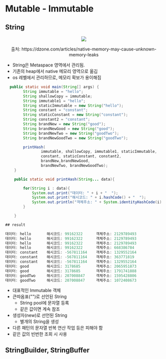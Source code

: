 # Mutable - Immutable
## String

<div style="text-align:center;">
<image src="https://dz2cdn1.dzone.com/storage/temp/14332760-java-7-8-memory.jpg">
<p>출처: https://dzone.com/articles/native-memory-may-cause-unknown-memory-leaks</p>
</div>

- String은 Metaspace 영역에서 관리됨.
- 기존의 heap에서 native 메모리 영역으로 옮김
- os 레벨에서 관리하므로, 메모리 확보가 용이해짐

```java
  public static void main(String[] args) {
        String immutable = "hello";
        String shallowCopy = immutable;
        String immutable1 = "hello";
        String staticImmutable = new String("hello");
        String constant = "constant";
        String staticConstant = new String("constant");
        String constant2 = "constant";
        String brandNew = new String("good");
        String brandNewGood = new String("good");
        String brandNewTwo = new String("goodTwo");
        String brandNewGoodTwo = new String("goodTwo");

        printHash(
                immutable, shallowCopy, immutable1, staticImmutable,
                constant, staticConstant, constant2,
                brandNew,brandNewGood,
                brandNewTwo, brandNewGoodTwo);
    }

    public static void printHash(String... data){

        for(String i : data){
            System.out.print("데이터: " + i + "  ");
            System.out.print("해시코드: " + i.hashCode() + "  ");
            System.out.println("객체주소: " + System.identityHashCode(i));
        }

    }
```
```java
## result

데이터: hello       해시코드: 99162322      객체주소: 2129789493
데이터: hello       해시코드: 99162322      객체주소: 2129789493
데이터: hello       해시코드: 99162322      객체주소: 2129789493
데이터: hello       해시코드: 99162322      객체주소: 668386784
데이터: constant    해시코드: -567811164    객체주소: 1329552164
데이터: constant    해시코드: -567811164    객체주소: 363771819
데이터: constant    해시코드: -567811164    객체주소: 1329552164
데이터: good        해시코드: 3178685       객체주소: 2065951873
데이터: good        해시코드: 3178685       객체주소: 1791741888
데이터: goodTwo     해시코드: 207008847     객체주소: 1595428806
데이터: goodTwo     해시코드: 207008847     객체주소: 1072408673
```

- 대표적인 Immutable 객체
- 큰따옴표("")로 선언된 String
    - String pool에 문자열 등록
    - 같은 값이면 계속 참조
- 생성자(new)로 선언된 String
    - 별개의 String을 생성
- 다른 패턴의 문자열 반복 연산 작업 등은 피해야 함
- 같은 값의 빈번한 조회 시 사용

## StringBuilder, StringBuffer